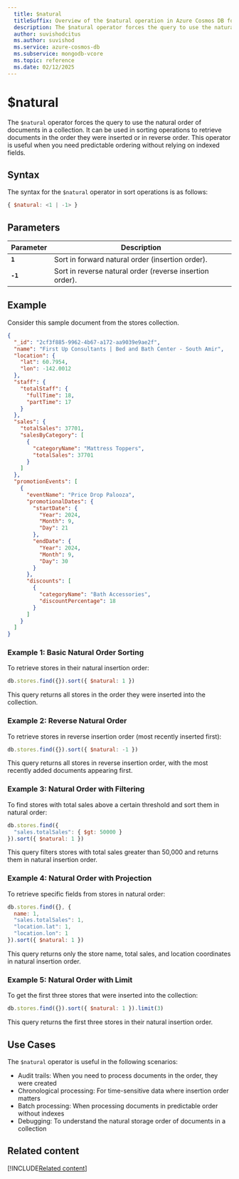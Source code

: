 ```yaml
---
  title: $natural
  titleSuffix: Overview of the $natural operation in Azure Cosmos DB for MongoDB (vCore)
  description: The $natural operator forces the query to use the natural order of documents in a collection, providing control over document ordering and retrieval.
  author: suvishodcitus
  ms.author: suvishod
  ms.service: azure-cosmos-db
  ms.subservice: mongodb-vcore
  ms.topic: reference
  ms.date: 02/12/2025
---
```


# $natural

The `$natural` operator forces the query to use the natural order of documents in a collection. It can be used in sorting operations to retrieve documents in the order they were inserted or in reverse order. This operator is useful when you need predictable ordering without relying on indexed fields.

## Syntax

The syntax for the `$natural` operator in sort operations is as follows:

```javascript
{ $natural: <1 | -1> }
```

## Parameters

| Parameter | Description |
| --- | --- |
| **`1`** | Sort in forward natural order (insertion order). |
| **`-1`** | Sort in reverse natural order (reverse insertion order). |

## Example

Consider this sample document from the stores collection.

```json
{
  "_id": "2cf3f885-9962-4b67-a172-aa9039e9ae2f",
  "name": "First Up Consultants | Bed and Bath Center - South Amir",
  "location": {
    "lat": 60.7954,
    "lon": -142.0012
  },
  "staff": {
    "totalStaff": {
      "fullTime": 18,
      "partTime": 17
    }
  },
  "sales": {
    "totalSales": 37701,
    "salesByCategory": [
      {
        "categoryName": "Mattress Toppers",
        "totalSales": 37701
      }
    ]
  },
  "promotionEvents": [
    {
      "eventName": "Price Drop Palooza",
      "promotionalDates": {
        "startDate": {
          "Year": 2024,
          "Month": 9,
          "Day": 21
        },
        "endDate": {
          "Year": 2024,
          "Month": 9,
          "Day": 30
        }
      },
      "discounts": [
        {
          "categoryName": "Bath Accessories",
          "discountPercentage": 18
        }
      ]
    }
  ]
}
```

### Example 1: Basic Natural Order Sorting

To retrieve stores in their natural insertion order:

```javascript
db.stores.find({}).sort({ $natural: 1 })
```

This query returns all stores in the order they were inserted into the collection.

### Example 2: Reverse Natural Order

To retrieve stores in reverse insertion order (most recently inserted first):

```javascript
db.stores.find({}).sort({ $natural: -1 })
```

This query returns all stores in reverse insertion order, with the most recently added documents appearing first.

### Example 3: Natural Order with Filtering

To find stores with total sales above a certain threshold and sort them in natural order:

```javascript
db.stores.find({
  "sales.totalSales": { $gt: 50000 }
}).sort({ $natural: 1 })
```

This query filters stores with total sales greater than 50,000 and returns them in natural insertion order.

### Example 4: Natural Order with Projection

To retrieve specific fields from stores in natural order:

```javascript
db.stores.find({}, {
  name: 1,
  "sales.totalSales": 1,
  "location.lat": 1,
  "location.lon": 1
}).sort({ $natural: 1 })
```

This query returns only the store name, total sales, and location coordinates in natural insertion order.

### Example 5: Natural Order with Limit

To get the first three stores that were inserted into the collection:

```javascript
db.stores.find({}).sort({ $natural: 1 }).limit(3)
```

This query returns the first three stores in their natural insertion order.

## Use Cases

The `$natural` operator is useful in the following scenarios:

- Audit trails: When you need to process documents in the order, they were created
- Chronological processing: For time-sensitive data where insertion order matters
- Batch processing: When processing documents in predictable order without indexes
- Debugging: To understand the natural storage order of documents in a collection


## Related content

[!INCLUDE[Related content](../includes/related-content.md)]

